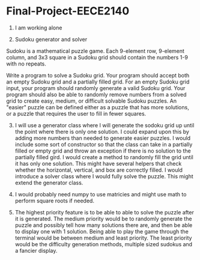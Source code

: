 # Final-Project-EECE2140

1. I am working alone

2. Sudoku generator and solver

Sudoku is a mathematical puzzle game. Each 9-element row, 9-element column, and 3x3 square in a Sudoku grid should contain the numbers 1-9 with no repeats. 

Write a program to solve a Sudoku grid. Your program should accept both an empty Sudoku grid and a partially filled grid. For an empty Sudoku grid input, your program should randomly generate a valid Sudoku grid. Your program should also be able to randomly remove numbers from a  solved grid to create easy, medium, or difficult solvable Sudoku puzzles. An "easier" puzzle can be defined either as a puzzle that has more solutions, or a puzzle that requires the user to fill in fewer squares.

3. I will use a generator class where I will generate the sodoku grid up until the point where there is only one solution. I could expand upon this by adding more numbers than needed to generate easier puzzles. I would include some sort of constructor so that the class can take in a partially filled or empty grid and throw an exception if there is no solution to the partially filled gird. I would create a method to randomly fill the grid until it has only one solution. This might have several helpers that check whether the horizontal, vertical, and box are correctly filled. I would introduce a solver class where I would fully solve the puzzle. This might extend the generator class.

4. I would probably need numpy to use matricies and might use math to perform square roots if needed.

5. The highest priority feature is to be able to able to solve the puzzle after it is generated. The medium priority would be to randomly generate the puzzle and possibly tell how many solutions there are, and then be able to display one with 1 solution. Being able to play the game through the terminal would be between medium and least priority. The least priority would be the difficulty generation methods, multiple sized sudokus and a fancier display.
